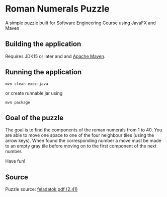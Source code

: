 # Roman Numerals Puzzle
A simple puzzle built for Software Engineering Course using JavaFX and Maven

## Building the application
Requires JDK15 or later and and [Apache Maven](https://maven.apache.org/).

## Running the application
    mvn clean exec:java

or create runnable jar using

    mvn package

## Goal of the puzzle
The goal is to find the components of the roman numerals from 1 to 40. You are able to move one space to one of the four neighbour tiles (using the arrow keys). When found the corresponding number a move must be made to an empty gray tile before moving on to the first component of the next number.

 Have fun!

 ## Source
 Puzzle source: [feladatok.pdf (2.41)](https://arato.inf.unideb.hu/jeszenszky.peter/download/mestint/feladatok.pdf)